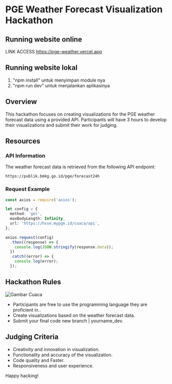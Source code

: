 
# PGE Weather Forecast Visualization Hackathon

## Running website online
LINK ACCESS https://pge-weather.vercel.app

## Running website lokal
1. "npm install" untuk menyimpan module nya
2. "npm run dev" untuk menjalankan aplikasinya

## Overview

This hackathon focuses on creating visualizations for the PGE weather forecast data using a provided API. Participants will have 3 hours to develop their visualizations and submit their work for judging.

## Resources

### API Information

The weather forecast data is retrieved from the following API endpoint:

```
https://publik.bmkg.go.id/pge/forecast24h
```

### Request Example

```typescript
const axios = require('axios');

let config = {
  method: 'get',
  maxBodyLength: Infinity,
  url: 'https://hsse.mypge.id/cuaca/api',
};

axios.request(config)
  .then((response) => {
    console.log(JSON.stringify(response.data));
  })
  .catch((error) => {
    console.log(error);
  });
```

## Hackathon Rules
![Gambar Cuaca](/assets/image.png)
- Participants are free to use the programming language they are proficient in..
- Create visualizations based on the weather forecast data.
- Submit your final code new branch | yourname_dev.


## Judging Criteria

- Creativity and innovation in visualization.
- Functionality and accuracy of the visualization.
- Code quality and Faster.
- Responsiveness and user experience.

Happy hacking!
